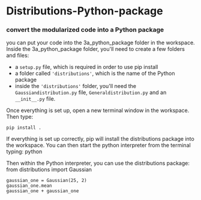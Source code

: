 # Distributions-Python-package
### convert the modularized code into a Python package

you can put your code into the 3a_python_package folder in the workspace. Inside the 3a_python_package folder, you'll need to create a few folders and files:
* a `setup.py` file, which is required in order to use pip install
* a folder called `'distributions'`, which is the name of the Python package
* inside the `'distributions'` folder, you'll need the `Gaussiandistribution.py` file, `Generaldistribution.py` and an `__init__.py` file.

Once everything is set up, open a new terminal window in the workspace. Then type:

`pip install .`

If everything is set up correctly, pip will install the distributions package into the workspace. You can then start the python interpreter from the terminal typing:
python

Then within the Python interpreter, you can use the distributions package:
from distributions import Gaussian

```
gaussian_one = Gaussian(25, 2)
gaussian_one.mean
gaussian_one + gaussian_one
```